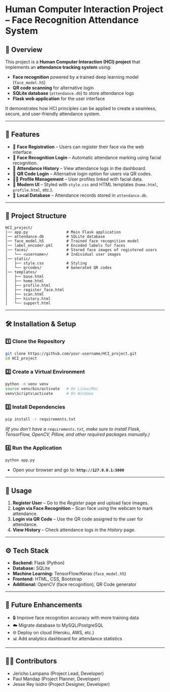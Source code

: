 # Human Computer Interaction Project – Face Recognition Attendance System

## 📌 Overview
This project is a **Human Computer Interaction (HCI) project** that implements an **attendance tracking system** using:
- **Face recognition** powered by a trained deep learning model (`face_model.h5`)
- **QR code scanning** for alternative login
- **SQLite database** (`attendance.db`) to store attendance logs
- **Flask web application** for the user interface

It demonstrates how HCI principles can be applied to create a seamless, secure, and user-friendly attendance system.

---

## 🚀 Features
- 👤 **Face Registration** – Users can register their face via the web interface.
- 📸 **Face Recognition Login** – Automatic attendance marking using facial recognition.
- 📝 **Attendance History** – View attendance logs in the dashboard.
- 📱 **QR Code Login** – Alternative login option for users via QR codes.
- 👨‍💻 **Profile Management** – User profiles linked with facial data.
- 🎨 **Modern UI** – Styled with `style.css` and HTML templates (`home.html`, `profile.html`, etc.).
- 📂 **Local Database** – Attendance records stored in `attendance.db`.

---

## 📂 Project Structure
```
HCI_project/
│── app.py                 # Main Flask application
│── attendance.db          # SQLite database
│── face_model.h5          # Trained face recognition model
│── label_encoder.pkl      # Encoded labels for faces
│── faces/                 # Stored face images of registered users
│   └── <username>/        # Individual user images
│── static/
│   ├── style.css          # Styling
│   └── qrcodes/           # Generated QR codes
│── templates/
│   ├── base.html
│   ├── home.html
│   ├── profile.html
│   ├── register_face.html
│   ├── scan.html
│   ├── history.html
│   └── support.html
```

---

## 🛠️ Installation & Setup

### 1️⃣ Clone the Repository
```bash
git clone https://github.com/your-username/HCI_project.git
cd HCI_project
```

### 2️⃣ Create a Virtual Environment
```bash
python -m venv venv
source venv/bin/activate   # On Linux/Mac
venv\Scripts\activate      # On Windows
```

### 3️⃣ Install Dependencies
```bash
pip install -r requirements.txt
```

*(If you don’t have a `requirements.txt`, make sure to install Flask, TensorFlow, OpenCV, Pillow, and other required packages manually.)*

### 4️⃣ Run the Application
```bash
python app.py
```
- Open your browser and go to: **`http://127.0.0.1:5000`**

---

## 📸 Usage
1. **Register User** – Go to the *Register* page and upload face images.
2. **Login via Face Recognition** – Scan face using the webcam to mark attendance.
3. **Login via QR Code** – Use the QR code assigned to the user for attendance.
4. **View History** – Check attendance logs in the *History* page.

---

## ⚙️ Tech Stack
- **Backend:** Flask (Python)
- **Database:** SQLite
- **Machine Learning:** TensorFlow/Keras (`face_model.h5`)
- **Frontend:** HTML, CSS, Bootstrap
- **Additional:** OpenCV (face recognition), QR Code generator

---

## 📌 Future Enhancements
- 🔒 Improve face recognition accuracy with more training data
- ☁️ Migrate database to MySQL/PostgreSQL
- 🌐 Deploy on cloud (Heroku, AWS, etc.)
- 📊 Add analytics dashboard for attendance statistics

---

## 👨‍💻 Contributors
- Jericho Lampano (Project Lead, Developer)
- Paul Mandap (Project Planner, Developer)
- Jesse Rey Isidro (Project Designer, Developer)